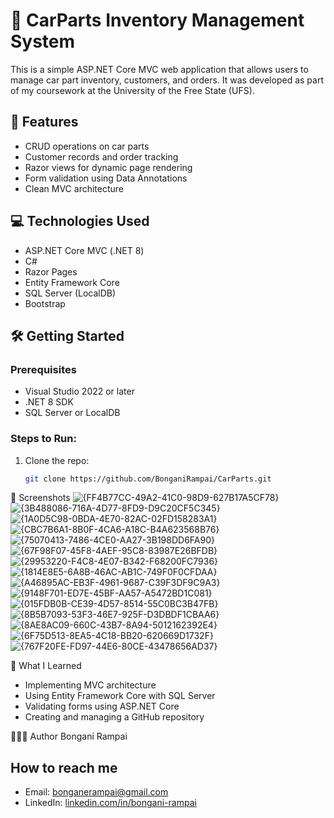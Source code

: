 # 🚗 CarParts Inventory Management System

This is a simple ASP.NET Core MVC web application that allows users to manage car part inventory, customers, and orders. It was developed as part of my coursework at the University of the Free State (UFS).

## 📌 Features

- CRUD operations on car parts
- Customer records and order tracking
- Razor views for dynamic page rendering
- Form validation using Data Annotations
- Clean MVC architecture

## 💻 Technologies Used

- ASP.NET Core MVC (.NET 8)
- C#
- Razor Pages
- Entity Framework Core
- SQL Server (LocalDB)
- Bootstrap

## 🛠️ Getting Started

### Prerequisites
- Visual Studio 2022 or later
- .NET 8 SDK
- SQL Server or LocalDB

### Steps to Run:
1. Clone the repo:
   ```bash
   git clone https://github.com/BonganiRampai/CarParts.git

📸 Screenshots
![{FF4B77CC-49A2-41C0-98D9-627B17A5CF78}](https://github.com/user-attachments/assets/8b346051-ee71-49bf-915e-1fbd3bd33165)
![{3B488086-716A-4D77-8FD9-D9C20CF5C345}](https://github.com/user-attachments/assets/4c8b9477-c1ae-4416-afe6-600cf8c9882c)
![{1A0D5C98-0BDA-4E70-82AC-02FD158283A1}](https://github.com/user-attachments/assets/5804a890-7cbd-49c6-9605-2a052ab1f44f)
![{CBC7B6A1-8B0F-4CA6-A18C-B4A623568B76}](https://github.com/user-attachments/assets/fbf4d3ac-ad66-446a-91bb-0f980b668ec9)
![{75070413-7486-4CE0-AA27-3B198DD6FA90}](https://github.com/user-attachments/assets/825bf9cb-5f61-4803-b9a8-df210d9ae47f)
![{67F98F07-45F8-4AEF-95C8-83987E26BFDB}](https://github.com/user-attachments/assets/08a76c8e-0abc-4303-abae-66fb9e7336a8)
![{29953220-F4C8-4E07-B342-F68200FC7936}](https://github.com/user-attachments/assets/ed7e887e-ed77-41be-82a7-9c23e5e5f610)
![{1814E8E5-6A8B-46AC-AB1C-749F0F0CFDAA}](https://github.com/user-attachments/assets/67709eec-d982-4eb1-8a9d-17cb7554543c)
![{A46895AC-EB3F-4961-9687-C39F3DF9C9A3}](https://github.com/user-attachments/assets/3ee8afb6-5e69-418c-bfad-8571fd3afe89)
![{9148F701-ED7E-45BF-AA57-A5472BD1C081}](https://github.com/user-attachments/assets/04220ebe-7b1d-4ecf-b36e-71da5ce64d9a)
![{015FDB0B-CE39-4D57-8514-55C0BC3B47FB}](https://github.com/user-attachments/assets/cdacf166-8c7f-42b7-98bb-387754147fc2)
![{8B5B7093-53F3-46E7-925F-D3DBDF1CBAA6}](https://github.com/user-attachments/assets/d9d6f75e-1207-4da9-92ed-a9726cb12b4c)
![{8AE8AC09-660C-43B7-8A94-5012162392E4}](https://github.com/user-attachments/assets/b6f0c9cc-3abe-4261-9dbd-9df58586f4a6)
![{6F75D513-8EA5-4C18-BB20-620669D1732F}](https://github.com/user-attachments/assets/543af193-9de2-4ac3-b9cb-c92a6c986125)
![{767F20FE-FD97-44E6-80CE-43478656AD37}](https://github.com/user-attachments/assets/4d70361d-7314-4d8e-b345-a17c4da491f3)

🧠 What I Learned
- Implementing MVC architecture
- Using Entity Framework Core with SQL Server
- Validating forms using ASP.NET Core
- Creating and managing a GitHub repository

🙋🏽‍♂️ Author
Bongani Rampai

## How to reach me
- Email: [bonganerampai@gmail.com](mailto:bonganerampai@gmail.com)
- LinkedIn: [linkedin.com/in/bongani-rampai](https://linkedin.com/in/bongani-rampai)




